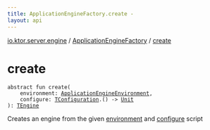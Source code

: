 ```yaml
---
title: ApplicationEngineFactory.create - 
layout: api
---
```


<div class='api-docs-breadcrumbs'><a href="../index.html">io.ktor.server.engine</a> / <a href="index.html">ApplicationEngineFactory</a> / <a href="./create.html">create</a></div>

# create

<div class="signature"><code><span class="keyword">abstract</span> <span class="keyword">fun </span><span class="identifier">create</span><span class="symbol">(</span><br/>&nbsp;&nbsp;&nbsp;&nbsp;<span class="parameterName" id="io.ktor.server.engine.ApplicationEngineFactory$create(io.ktor.server.engine.ApplicationEngineEnvironment, kotlin.Function1((io.ktor.server.engine.ApplicationEngineFactory.TConfiguration, kotlin.Unit)))/environment">environment</span><span class="symbol">:</span>&nbsp;<a href="../-application-engine-environment/index.html"><span class="identifier">ApplicationEngineEnvironment</span></a><span class="symbol">, </span><br/>&nbsp;&nbsp;&nbsp;&nbsp;<span class="parameterName" id="io.ktor.server.engine.ApplicationEngineFactory$create(io.ktor.server.engine.ApplicationEngineEnvironment, kotlin.Function1((io.ktor.server.engine.ApplicationEngineFactory.TConfiguration, kotlin.Unit)))/configure">configure</span><span class="symbol">:</span>&nbsp;<a href="index.html#TConfiguration"><span class="identifier">TConfiguration</span></a><span class="symbol">.</span><span class="symbol">(</span><span class="symbol">)</span>&nbsp;<span class="symbol">-&gt;</span>&nbsp;<a href="https://kotlinlang.org/api/latest/jvm/stdlib/kotlin/-unit/index.html"><span class="identifier">Unit</span></a><br/><span class="symbol">)</span><span class="symbol">: </span><a href="index.html#TEngine"><span class="identifier">TEngine</span></a></code></div>

Creates an engine from the given <a href="create.html#io.ktor.server.engine.ApplicationEngineFactory$create(io.ktor.server.engine.ApplicationEngineEnvironment, kotlin.Function1((io.ktor.server.engine.ApplicationEngineFactory.TConfiguration, kotlin.Unit)))/environment">environment</a> and <a href="create.html#io.ktor.server.engine.ApplicationEngineFactory$create(io.ktor.server.engine.ApplicationEngineEnvironment, kotlin.Function1((io.ktor.server.engine.ApplicationEngineFactory.TConfiguration, kotlin.Unit)))/configure">configure</a> script

